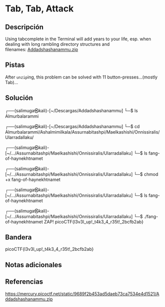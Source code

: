 # Tab, Tab, Attack

## Descripción
Using tabcomplete in the Terminal will add years to your life, esp. when dealing with long rambling directory structures and filenames: [Addadshashanammu.zip](https://mercury.picoctf.net/static/9689f2b453ad5daeb73ca7534e4d1521/Addadshashanammu.zip)

## Pistas
After `unzip`ing, this problem can be solved with 11 button-presses...(mostly Tab)...

## Solución
┌──(salimuga㉿kali)-[~/Descargas/Addadshashanammu]
└─$ ls                    
Almurbalarammi
                                                                             
┌──(salimuga㉿kali)-[~/Descargas/Addadshashanammu]
└─$ cd Almurbalarammi/Ashalmimilkala/Assurnabitashpi/Maelkashishi/Onnissiralis/Ularradallaku/
                                                                             
┌──(salimuga㉿kali)-[~/…/Assurnabitashpi/Maelkashishi/Onnissiralis/Ularradallaku]
└─$ ls
fang-of-haynekhtnamet
                                                                             
┌──(salimuga㉿kali)-[~/…/Assurnabitashpi/Maelkashishi/Onnissiralis/Ularradallaku]
└─$ chmod +x fang-of-haynekhtnamet 
                                                                             
┌──(salimuga㉿kali)-[~/…/Assurnabitashpi/Maelkashishi/Onnissiralis/Ularradallaku]
└─$ ls
fang-of-haynekhtnamet
                                                                             
┌──(salimuga㉿kali)-[~/…/Assurnabitashpi/Maelkashishi/Onnissiralis/Ularradallaku]
└─$ ./fang-of-haynekhtnamet 
ZAP! picoCTF{l3v3l_up!_t4k3_4_r35t!_2bcfb2ab}

## Bandera

picoCTF{l3v3l_up!_t4k3_4_r35t!_2bcfb2ab}

## Notas adicionales


## Referencias
https://mercury.picoctf.net/static/9689f2b453ad5daeb73ca7534e4d1521/Addadshashanammu.zip